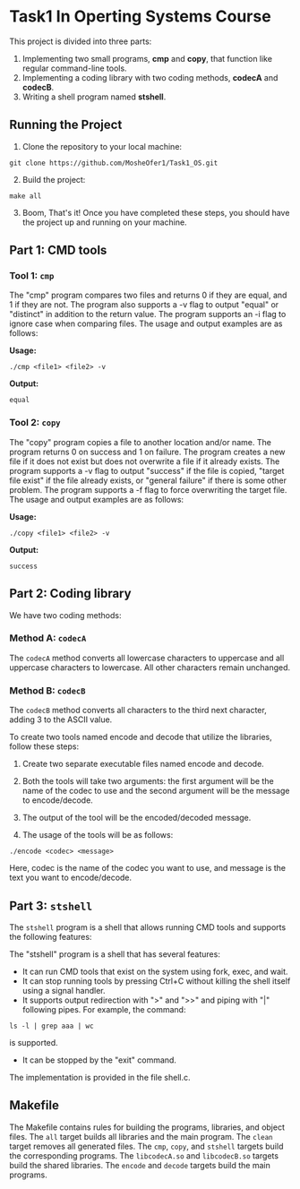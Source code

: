 # Task1 In Operting Systems Course
This project is divided into three parts:

1. Implementing two small programs, **cmp** and **copy**, that function like regular command-line tools.
2. Implementing a coding library with two coding methods, **codecA** and **codecB**.
3. Writing a shell program named **stshell**.

## Running the Project

1. Clone the repository to your local machine:
```shell
git clone https://github.com/MosheOfer1/Task1_OS.git
```
2. Build the project:
```shell
make all
```
3. Boom, That's it! Once you have completed these steps, you should have the project up and running on your machine.

## Part 1: CMD tools

### Tool 1: `cmp`

The "cmp" program compares two files and returns 0 if they are equal, and 1 if they are not. 
The program also supports a -v flag to output "equal" or "distinct" in addition to the return value. 
The program supports an -i flag to ignore case when comparing files. The usage and output examples are as follows:

**Usage:**

```shell
./cmp <file1> <file2> -v
```

**Output:**

```shell
equal
```


### Tool 2: `copy`

The "copy" program copies a file to another location and/or name. 
The program returns 0 on success and 1 on failure. 
The program creates a new file if it does not exist but does not overwrite a file if it already exists. 
The program supports a -v flag to output "success" if the file is copied, "target file exist" if the file already exists, 
or "general failure" if there is some other problem. The program supports a -f flag to force overwriting the target file. 
The usage and output examples are as follows:

**Usage:**

```shell
./copy <file1> <file2> -v
```

**Output:**

```shell
success
```


## Part 2: Coding library

We have two coding methods:

### Method A: `codecA`

The `codecA` method converts all lowercase characters to uppercase and all uppercase characters to lowercase. All other characters remain unchanged.

### Method B: `codecB`

The `codecB` method converts all characters to the third next character, adding 3 to the ASCII value.

To create two tools named encode and decode that utilize the libraries, follow these steps:

1. Create two separate executable files named encode and decode.

2. Both the tools will take two arguments: the first argument will be the name of the codec to use and the second argument will be the message to encode/decode.

3. The output of the tool will be the encoded/decoded message.

4. The usage of the tools will be as follows:
```shell
./encode <codec> <message>
```
Here, codec is the name of the codec you want to use, and message is the text you want to encode/decode.

## Part 3: `stshell`

The `stshell` program is a shell that allows running CMD tools and supports the following features:

The "stshell" program is a shell that has several features:

* It can run CMD tools that exist on the system using fork, exec, and wait.
* It can stop running tools by pressing Ctrl+C without killing the shell itself using a signal handler.
* It supports output redirection with ">" and ">>" and piping with "|" following pipes. For example, the command:
```shell
ls -l | grep aaa | wc
```
is supported.
* It can be stopped by the "exit" command.

The implementation is provided in the file shell.c.
## Makefile

The Makefile contains rules for building the programs, libraries, and object files. The `all` target builds all libraries and the main program. The `clean` target removes all generated files. The `cmp`, `copy`, and `stshell` targets build the corresponding programs. The `libcodecA.so` and `libcodecB.so` targets build the shared libraries. The `encode` and `decode` targets build the main programs.



